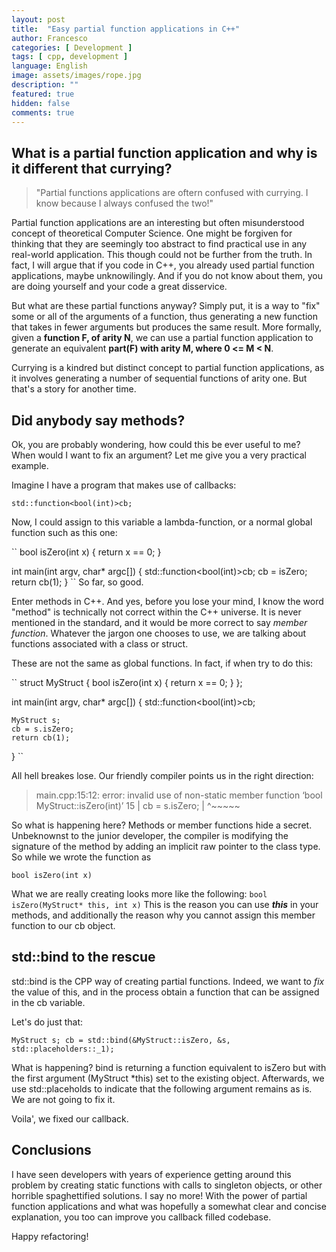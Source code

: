 ```yaml
---
layout: post
title:  "Easy partial function applications in C++"
author: Francesco
categories: [ Development ]
tags: [ cpp, development ]
language: English
image: assets/images/rope.jpg
description: ""
featured: true
hidden: false
comments: true
---
```



## What is a partial function application and why is it different that currying?

> "Partial functions applications are oftern confused with currying. I know because I always confused the two!"

Partial function applications are an interesting but often misunderstood concept of theoretical Computer Science.
One might be forgiven for thinking that they are seemingly too abstract to find practical use in any real-world application. 
This though could not be further from the truth.
In fact, I will argue that if you code in C++, you already used partial function applications, maybe unknowilingly. And if you do not know about them, you are doing yourself and your code a great disservice.

But what are these partial functions anyway? Simply put, it is a way to "fix" some or all of the arguments of a function, thus generating a new function that takes in fewer arguments but produces the same result.
More formally, given a **function F, of arity N**, we can use a partial function application to generate an equivalent **part(F) with arity M, where 0 <= M < N**.

Currying is a kindred but distinct concept to partial function applications, as it involves generating a number of sequential functions of arity one. But that's a story for another time.


## Did anybody say methods?

Ok, you are probably wondering, how could this be ever useful to me? When would I want to fix an argument?
Let me give you a very practical example.

Imagine I have a program that makes use of callbacks:

``
std::function<bool(int)>cb;
``

Now, I could assign to this variable a lambda-function, or a normal global function such as this one:

``
bool isZero(int x)
{
    return x == 0;
}

int main(int argv, char* argc[])
{
    std::function<bool(int)>cb;
    cb = isZero;
    return cb(1);
}
``
So far, so good.

Enter methods in C++. And yes, before you lose your mind, I know the word "method" is technically not correct within the C++ universe. It is never mentioned in the standard, and it would be more correct to say *member function*. Whatever the jargon one chooses to use, we are talking about functions associated with a class or struct.

These are not the same as global functions. In fact, if when try to do this:

``
struct MyStruct
{
    bool isZero(int x)
    {
        return x == 0;
    }
};

int main(int argv, char* argc[])
{
    std::function<bool(int)>cb;

    MyStruct s;
    cb = s.isZero;
    return cb(1);
}
``

All hell breakes lose. Our friendly compiler points us in the right direction:

> main.cpp:15:12: error: invalid use of non-static member function ‘bool MyStruct::isZero(int)’
>   15 |     cb = s.isZero;
>      |            ^~~~~~

So what is happening here? Methods or member functions hide a secret. 
Unbeknownst to the junior developer, the compiler is modifying the signature of the method by adding an implicit raw pointer to the class type. So while we wrote the function as

`bool isZero(int x)`

What we are really creating looks more like the following:
`bool isZero(MyStruct* this, int x)`
This is the reason you can use ***this*** in your methods, and additionally the reason why you cannot assign this member function to our cb object.


## std::bind to the rescue 

std::bind is the CPP way of creating partial functions. Indeed, we want to *fix* the value of this, and in the process obtain a function that can be assigned in the cb variable.

Let's do just that:

``
    MyStruct s;
    cb = std::bind(&MyStruct::isZero, &s, std::placeholders::_1);
``

What is happening? bind is returning a function equivalent to isZero but with the first argument (MyStruct *this) set to the existing object. Afterwards, we use std::placeholds to indicate that the following argument remains as is. We are not going to fix it.

Voila', we fixed our callback.

## Conclusions

I have seen developers with years of experience getting around this problem by creating static functions with calls to singleton objects, or other horrible spaghettified solutions. I say no more! With the power of partial function applications and what was hopefully a somewhat clear and concise explanation, you too can improve you callback filled codebase.

Happy refactoring!